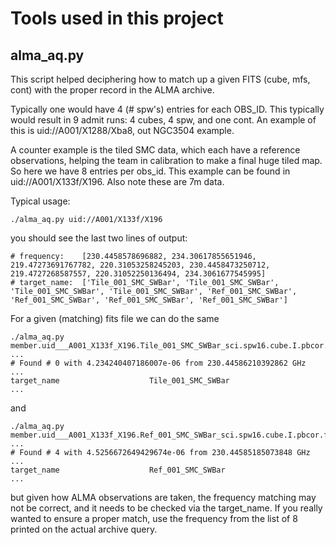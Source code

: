 # Tools used in this project

## alma_aq.py

This script helped deciphering how to match up a given FITS (cube, mfs, cont) with
the proper record in the ALMA archive.

Typically one would have 4 (# spw's) entries for each OBS_ID. This typically
would result in 9 admit runs:   4 cubes, 4 spw, and one cont. An example of this
is uid://A001/X1288/Xba8, out NGC3504 example.

A counter example is the tiled SMC data, which each have a reference observations,
helping the team in calibration to make a final huge tiled map. So here we have 8
entries per obs_id.  This example can be found in uid://A001/X133f/X196. Also note
these are 7m data.

Typical usage:


    ./alma_aq.py uid://A001/X133f/X196 

you should see the last two lines of output:

    # frequency:    [230.4458578696882, 234.30617855651946, 219.47273691767782, 220.31053258245203, 230.4458473250712, 219.4727268587557, 220.31052250136494, 234.3061677545995]
    # target_name:  ['Tile_001_SMC_SWBar', 'Tile_001_SMC_SWBar', 'Tile_001_SMC_SWBar', 'Tile_001_SMC_SWBar', 'Ref_001_SMC_SWBar', 'Ref_001_SMC_SWBar', 'Ref_001_SMC_SWBar', 'Ref_001_SMC_SWBar']
	
For a given (matching) fits file we can do the same

    ./alma_aq.py member.uid___A001_X133f_X196.Tile_001_SMC_SWBar_sci.spw16.cube.I.pbcor.fits
    ...	
    # Found # 0 with 4.234240407186007e-06 from 230.44586210392862 GHz
	...
	target_name                    Tile_001_SMC_SWBar
	...

and	
	
	./alma_aq.py member.uid___A001_X133f_X196.Ref_001_SMC_SWBar_sci.spw16.cube.I.pbcor.fits
	...
	# Found # 4 with 4.5256672649429674e-06 from 230.44585185073848 GHz
	...
	target_name                    Ref_001_SMC_SWBar
	...
	
but given how ALMA observations are taken, the frequency matching may not be correct, and it needs to be checked
via the target_name.  If you really wanted to ensure a proper match, use the frequency from the list
of 8 printed on the actual archive query.
	
	
